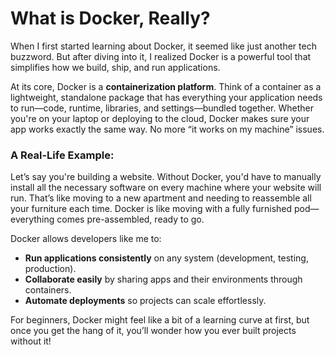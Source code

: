 # What is Docker, Really?

When I first started learning about Docker, it seemed like just another tech buzzword. But after diving into it, I realized Docker is a powerful tool that simplifies how we build, ship, and run applications. 

At its core, Docker is a **containerization platform**. Think of a container as a lightweight, standalone package that has everything your application needs to run—code, runtime, libraries, and settings—bundled together. Whether you're on your laptop or deploying to the cloud, Docker makes sure your app works exactly the same way. No more “it works on my machine” issues.

### A Real-Life Example: 
Let’s say you're building a website. Without Docker, you'd have to manually install all the necessary software on every machine where your website will run. That’s like moving to a new apartment and needing to reassemble all your furniture each time. Docker is like moving with a fully furnished pod—everything comes pre-assembled, ready to go.

Docker allows developers like me to:

- **Run applications consistently** on any system (development, testing, production).
- **Collaborate easily** by sharing apps and their environments through containers.
- **Automate deployments** so projects can scale effortlessly.

For beginners, Docker might feel like a bit of a learning curve at first, but once you get the hang of it, you’ll wonder how you ever built projects without it!
